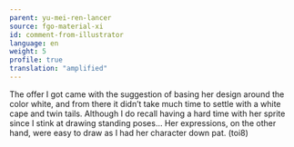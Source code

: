 ```yaml
---
parent: yu-mei-ren-lancer
source: fgo-material-xi
id: comment-from-illustrator
language: en
weight: 5
profile: true
translation: "amplified"
---
```


The offer I got came with the suggestion of basing her design around the color white, and from there it didn’t take much time to settle with a white cape and twin tails. Although I do recall having a hard time with her sprite since I stink at drawing standing poses… Her expressions, on the other hand, were easy to draw as I had her character down pat. (toi8)

